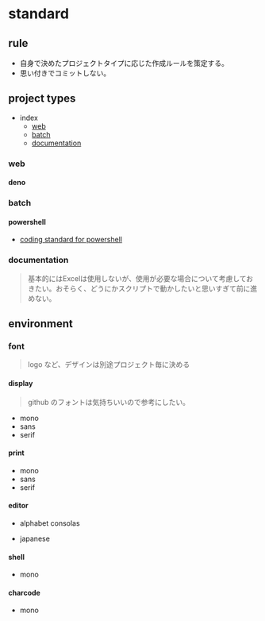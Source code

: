 # standard

## rule
  - 自身で決めたプロジェクトタイプに応じた作成ルールを策定する。
  - 思い付きでコミットしない。

## project types
- index
  - [web](#web)
  - [batch](#batch)
  - [documentation](#documentation)
### web
#### deno
### batch
#### powershell
  - [coding standard for powershell](pwsh/std)
### documentation
> 基本的にはExcelは使用しないが、使用が必要な場合について考慮しておきたい。おそらく、どうにかスクリプトで動かしたいと思いすぎて前に進めない。


## environment
### font
> logo など、デザインは別途プロジェクト毎に決める

#### display
> github のフォントは気持ちいいので参考にしたい。
  - mono
  - sans
  - serif  

#### print
  - mono
  - sans
  - serif  

#### editor
  - alphabet
    consolas
    
  - japanese
    

#### shell
  - mono
  
#### charcode
  - mono
